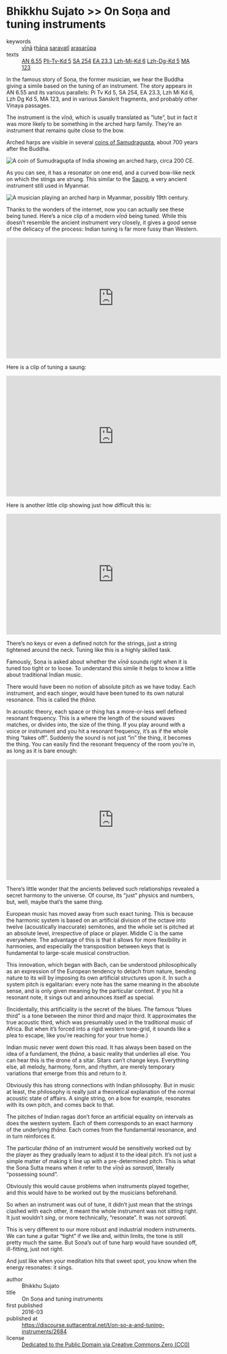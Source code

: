 # Bhikkhu Sujato >> On Soṇa and tuning instruments

<dl class='metadata'>
<dt id='keywords'>keywords</dt>
	<dd property='dc:subject'>
		<a  target='_blank' rel='noopener' href='https://suttacentral.net/define/vīṇā'>vīṇā</a>
		<a  target='_blank' rel='noopener' href='https://suttacentral.net/define/ṭhāna'>ṭhāna</a>
		<a  target='_blank' rel='noopener' href='https://suttacentral.net/define/saravatī'>saravatī</a>
		<a  target='_blank' rel='noopener' href='https://suttacentral.net/define/arasarūpa'>arasarūpa</a>
	</dd>
<dt id='uid_sutta'>texts</dt>
	<dd property='dc:identifier'>
		<a  target='_blank' rel='noopener' href='https:suttacentral.net/an6.55'>AN 6.55</a>
		<a  target='_blank' rel='noopener' href='https:suttacentral.net/pli-tv-kd5'>Pli-Tv-Kd 5</a>
		<a  target='_blank' rel='noopener' href='https:suttacentral.net/sa254'>SA 254</a>
		<a  target='_blank' rel='noopener' href='https:suttacentral.net/ea23.3'>EA 23.3</a>
		<a  target='_blank' rel='noopener' href='https:suttacentral.net/lzh-mi-kd6'>Lzh-Mi-Kd 6</a>
		<a  target='_blank' rel='noopener' href='https:suttacentral.net/lzh-dg-kd5'>Lzh-Dg-Kd 5</a>
		<a  target='_blank' rel='noopener' href='https:suttacentral.net/ma123'>MA 123</a>
	</dd>
</dl>


In the famous story of Soṇa, the former musician, we hear the Buddha giving a simile based on the tuning of an instrument. The story appears in AN 6.55 and its various parallels: Pi Tv Kd 5, SA 254, EA 23.3, Lzh Mi Kd 6, Lzh Dg Kd 5, MA 123, and in various Sanskrit fragments, and probably other Vinaya passages.

The instrument is the *vīṇā*, which is usually translated as “lute”, but in fact it was more likely to be something in the arched harp family. They’re an instrument that remains quite close to the bow. 

Arched harps are visible in several [coins of Samudragupta](http://coinindia.com/galleries-samudragupta.html.), about 700 years after the Buddha.  

<img class='full-width-image' src='/_merged_assets/img/harp_coin.jpg' alt='A coin of Sumudragupta of India showing an arched harp, circa 200 CE.'>

As you can see, it has a resonator on one end, and a curved bow-like neck on which the stings are strung. This similar to the [Saung](https://en.wikipedia.org/wiki/Saung), a very ancient instrument still used in Myanmar.

<img class='full-width-image' src='/_merged_assets/img/harp_myanmar.jpg' alt='A musician playing an arched harp in Myanmar, possibly 19th century.'>

Thanks to the wonders of the internet, now you can actually see these being tuned. Here’s a nice clip of a modern _vīṇā_ being tuned. While this doesn’t resemble the ancient instrument very closely, it gives a good sense of the delicacy of the process: Indian tuning is far more fussy than Western.

<iframe width="560" height="315" src="https://www.youtube.com/embed/IwTyLKk3afs" title="YouTube video player" frameborder="0" allow="accelerometer; autoplay; clipboard-write; encrypted-media; gyroscope; picture-in-picture" allowfullscreen></iframe>

Here is a clip of tuning a saung: 

<iframe width="560" height="315" src="https://www.youtube.com/embed/CAxjQDbSe_g" title="YouTube video player" frameborder="0" allow="accelerometer; autoplay; clipboard-write; encrypted-media; gyroscope; picture-in-picture" allowfullscreen></iframe>

Here is another little clip showing just how difficult this is: 

<iframe width="560" height="315" src="https://www.youtube.com/embed/CAxjQDbSe_g" title="YouTube video player" frameborder="0" allow="accelerometer; autoplay; clipboard-write; encrypted-media; gyroscope; picture-in-picture" allowfullscreen></iframe>

There’s no keys or even a defined notch for the strings, just a string tightened around the neck. Tuning like this is a highly skilled task.

Famously, Soṇa is asked about whether the _vīṇā_ sounds right when it is tuned too tight or to loose. To understand this simile it helps to know a little about traditional Indian music. 

There would have been no notion of absolute pitch as we have today. Each instrument, and each singer, would have been tuned to its own natural resonance. This is called the *ṭhāna*. 

In acoustic theory, each space or thing has a more-or-less well defined resonant frequency. This is a where the length of the sound waves matches, or divides into, the size of the thing. If you play around with a voice or instrument and you hit a resonant frequency, it’s as if the whole thing “takes off”. Suddenly the sound is not just “in” the thing, it becomes the thing. You can easily find the resonant frequency of the room you’re in, as long as it is bare enough:

<iframe width="560" height="315" src="https://www.youtube.com/embed/IVFpEYNGMjo" title="YouTube video player" frameborder="0" allow="accelerometer; autoplay; clipboard-write; encrypted-media; gyroscope; picture-in-picture" allowfullscreen></iframe>

There’s little wonder that the ancients believed such relationships revealed a secret harmony to the universe. Of course, its “just” physics and numbers, but, well, maybe that’s the same thing.

European music has moved away from such exact tuning. This is because the harmonic system is based on an artificial division of the octave into twelve (acoustically inaccurate) semitones, and the whole set is pitched at an absolute level, irrespective of place or player. Middle C is the same everywhere. The advantage of this is that it allows for more flexibility in harmonies, and especially the transposition between keys that is fundamental to large-scale musical construction. 

This innovation, which began with Bach, can be understood philosophically as an expression of the European tendency to detach from nature, bending nature to its will by imposing its own artificial structures upon it. In such a system pitch is egalitarian: every note has the same meaning in the absolute sense, and is only given meaning by the particular context. If you hit a resonant note, it sings out and announces itself as special.

(Incidentally, this artificiality is the secret of the blues. The famous “blues third” is a tone between the minor third and major third. It approximates the true acoustic third, which was presumably used in the traditional music of Africa. But when it’s forced into a rigid western tone-grid, it sounds like a plea to escape, like you’re reaching for your true home.)

Indian music never went down this road. It has always been based on the idea of a fundament, the *ṭhāna*, a basic reality that underlies all else. You can hear this is the drone of a sitar. Sitars can’t change keys. Everything else, all melody, harmony, form, and rhythm, are merely temporary variations that emerge from this and return to it. 

Obviously this has strong connections with Indian philosophy. But in music at least, the philosophy is really just a theoretical explanation of the normal acoustic state of affairs. A single string, on a bow for example, resonates with its own pitch, and comes back to that.

The pitches of Indian ragas don’t force an artificial equality on intervals as does the western system. Each of them corresponds to an exact harmony of the underlying *ṭhāna*. Each comes from the fundamental resonance, and in turn reinforces it.

The particular *ṭhāna* of an instrument would be sensitively worked out by the player as they gradually learn to adjust it to the ideal pitch. It’s not just a simple matter of making it line up with a pre-determined pitch. This is what the Sona Sutta means when it refer to the _vīṇā_ as *saravatī*, literally “possessing sound”. 

Obviously this would cause problems when instruments played together, and this would have to be worked out by the musicians beforehand.

So when an instrument was out of tune, it didn’t just mean that the strings clashed with each other, it meant the whole instrument was not sitting right. It just wouldn’t *sing*, or more technically, “resonate”. It was not *saravatī*.

This is very different to our more robust and industrial modern instruments. We can tune a guitar “tight” if we like and, within limits, the tone is still pretty much the same. But Soṇa’s out of tune harp would have sounded off, ill-fitting, just not right. 

And just like when your meditation hits that sweet spot, you know when the energy resonates: it sings.

<footer>
<dl class='metadata'>
<dt id='author'>author</dt>
	<dd property='dc:creator'>Bhikkhu Sujato</dd>
<dt id='title'>title</dt>
	<dd property='dc:title'>On Soṇa and tuning instruments</dd>
<dt id='first_published_date'>first published</dt>
	<dd property='dc:date'>2016-03</dd>
<dt id='first_published_url'>published at</dt>
<dd property='dc:source'>
		<a  target='_blank' rel='noopener' href='https://discourse.suttacentral.net/t/on-so-a-and-tuning-instruments/2684'>https://discourse.suttacentral.net/t/on-so-a-and-tuning-instruments/2684</a>
</dd>
	<dt id='license'>license</dt>
	<dd property='dc:rights'>
		<a  target='_blank' rel='noopener' href='https://creativecommons.org/publicdomain/zero/1.0/legalcode'>Dedicated to the Public Domain via Creative Commons Zero (CC0)</a>
	</dd>
</dl>
</footer>